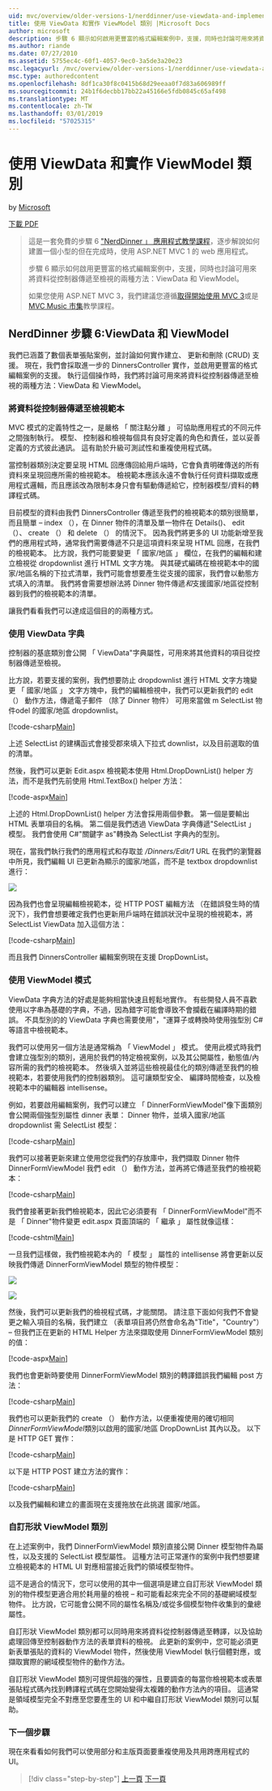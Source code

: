 ```yaml
---
uid: mvc/overview/older-versions-1/nerddinner/use-viewdata-and-implement-viewmodel-classes
title: 使用 ViewData 和實作 ViewModel 類別 |Microsoft Docs
author: microsoft
description: 步驟 6 顯示如何啟用更豐富的格式編輯案例中，支援，同時也討論可用來將資料從控制器傳遞至檢視的兩種方法:...
ms.author: riande
ms.date: 07/27/2010
ms.assetid: 5755ec4c-60f1-4057-9ec0-3a5de3a20e23
msc.legacyurl: /mvc/overview/older-versions-1/nerddinner/use-viewdata-and-implement-viewmodel-classes
msc.type: authoredcontent
ms.openlocfilehash: 8df1ca30f8c0415b68d29eeaa0f7d83a606989ff
ms.sourcegitcommit: 24b1f6decbb17bb22a45166e5fdb0845c65af498
ms.translationtype: MT
ms.contentlocale: zh-TW
ms.lasthandoff: 03/01/2019
ms.locfileid: "57025315"
---
```

<a name="use-viewdata-and-implement-viewmodel-classes"></a>使用 ViewData 和實作 ViewModel 類別
====================
by [Microsoft](https://github.com/microsoft)

[下載 PDF](http://aspnetmvcbook.s3.amazonaws.com/aspnetmvc-nerdinner_v1.pdf)

> 這是一套免費的步驟 6 ["NerdDinner 」 應用程式教學課程](introducing-the-nerddinner-tutorial.md)，逐步解說如何建置一個小型的但在完成時，使用 ASP.NET MVC 1 的 web 應用程式。
> 
> 步驟 6 顯示如何啟用更豐富的格式編輯案例中，支援，同時也討論可用來將資料從控制器傳遞至檢視的兩種方法：ViewData 和 ViewModel。
> 
> 如果您使用 ASP.NET MVC 3，我們建議您遵循[取得開始使用 MVC 3](../../older-versions/getting-started-with-aspnet-mvc3/cs/intro-to-aspnet-mvc-3.md)或是[MVC Music 市集](../../older-versions/mvc-music-store/mvc-music-store-part-1.md)教學課程。


## <a name="nerddinner-step-6-viewdata-and-viewmodel"></a>NerdDinner 步驟 6:ViewData 和 ViewModel

我們已涵蓋了數個表單張貼案例，並討論如何實作建立、 更新和刪除 (CRUD) 支援。 現在，我們會採取進一步的 DinnersController 實作，並啟用更豐富的格式編輯案例的支援。 執行這個操作時，我們將討論可用來將資料從控制器傳遞至檢視的兩種方法：ViewData 和 ViewModel。

### <a name="passing-data-from-controllers-to-view-templates"></a>將資料從控制器傳遞至檢視範本

MVC 模式的定義特性之一，是嚴格 「 關注點分離 」 可協助應用程式的不同元件之間強制執行。 模型、 控制器和檢視每個具有良好定義的角色和責任，並以妥善定義的方式彼此通訊。 這有助於升級可測試性和重複使用程式碼。

當控制器類別決定要呈現 HTML 回應傳回給用戶端時，它會負責明確傳送的所有資料來呈現回應所需的檢視範本。 檢視範本應該永遠不會執行任何資料擷取或應用程式邏輯，而且應該改為限制本身只會有驅動傳遞給它，控制器模型/資料的轉譯程式碼。

目前模型的資料由我們 DinnersController 傳遞至我們的檢視範本的類別很簡單，而且簡單 – index （），在 Dinner 物件的清單及單一物件在 Details()、 edit （）、 create （） 和 delete （） 的情況下。 因為我們將更多的 UI 功能新增至我們的應用程式時，通常我們需要傳遞不只是這項資料來呈現 HTML 回應，在我們的檢視範本。 比方說，我們可能要變更 「 國家/地區 」 欄位，在我們的編輯和建立檢視從 dropdownlist 進行 HTML 文字方塊。 與其硬式編碼在檢視範本中的國家/地區名稱的下拉式清單，我們可能會想要產生從支援的國家，我們會以動態方式填入的清單。 我們將會需要想辦法將 Dinner 物件傳遞*和*支援國家/地區從控制器到我們的檢視範本的清單。

讓我們看看我們可以達成這個目的的兩種方式。

### <a name="using-the-viewdata-dictionary"></a>使用 ViewData 字典

控制器的基底類別會公開 「 ViewData"字典屬性，可用來將其他資料的項目從控制器傳遞至檢視。

比方說，若要支援的案例，我們想要防止 dropdownlist 進行 HTML 文字方塊變更 「 國家/地區 」 文字方塊中，我們的編輯檢視中，我們可以更新我們的 edit （） 動作方法，傳遞電子郵件 （除了 Dinner 物件） 可用來當做 m SelectList 物件odel 的國家/地區 dropdownlist。

[!code-csharp[Main](use-viewdata-and-implement-viewmodel-classes/samples/sample1.cs)]

上述 SelectList 的建構函式會接受郡來填入下拉式 downlist，以及目前選取的值的清單。

然後，我們可以更新 Edit.aspx 檢視範本使用 Html.DropDownList() helper 方法，而不是我們先前使用 Html.TextBox() helper 方法：

[!code-aspx[Main](use-viewdata-and-implement-viewmodel-classes/samples/sample2.aspx)]

上述的 Html.DropDownList() helper 方法會採用兩個參數。 第一個是要輸出 HTML 表單項目的名稱。 第二個是我們透過 ViewData 字典傳遞"SelectList 」 模型。 我們會使用 C#"關鍵字 as"轉換為 SelectList 字典內的型別。

現在，當我們執行我們的應用程式和存取並 */Dinners/Edit/1* URL 在我們的瀏覽器中所見，我們編輯 UI 已更新為顯示的國家/地區，而不是 textbox dropdownlist 進行：

![](use-viewdata-and-implement-viewmodel-classes/_static/image1.png)

因為我們也會呈現編輯檢視範本，從 HTTP POST 編輯方法 （在錯誤發生時的情況下），我們會想要確定我們也更新用戶端時在錯誤狀況中呈現的檢視範本，將 SelectList ViewData 加入這個方法：

[!code-csharp[Main](use-viewdata-and-implement-viewmodel-classes/samples/sample3.cs)]

而且我們 DinnersController 編輯案例現在支援 DropDownList。

### <a name="using-a-viewmodel-pattern"></a>使用 ViewModel 模式

ViewData 字典方法的好處是能夠相當快速且輕鬆地實作。 有些開發人員不喜歡使用以字串為基礎的字典，不過，因為錯字可能會導致不會攔截在編譯時期的錯誤。 不具型別的的 ViewData 字典也需要使用"，"運算子或轉換時使用強型別 C# 等語言中檢視範本。

我們可以使用另一個方法是通常稱為 「 ViewModel 」 模式。 使用此模式時我們會建立強型別的類別，適用於我們的特定檢視案例，以及其公開屬性，動態值/內容所需的我們的檢視範本。 然後填入並將這些檢視最佳化的類別傳遞至我們的檢視範本，若要使用我們的控制器類別。 這可讓類型安全、 編譯時間檢查，以及檢視範本中的編輯器 intellisense。

例如，若要啟用編輯案例，我們可以建立 「 DinnerFormViewModel"像下面類別會公開兩個強型別屬性 dinner 表單： Dinner 物件，並填入國家/地區 dropdownlist 需 SelectList 模型：

[!code-csharp[Main](use-viewdata-and-implement-viewmodel-classes/samples/sample4.cs)]

我們可以接著更新來建立使用您從我們的存放庫中，我們擷取 Dinner 物件 DinnerFormViewModel 我們 edit （） 動作方法，並再將它傳遞至我們的檢視範本：

[!code-csharp[Main](use-viewdata-and-implement-viewmodel-classes/samples/sample5.cs)]

我們會接著更新我們檢視範本，因此它必須要有 「 DinnerFormViewModel"而不是 「 Dinner"物件變更 edit.aspx 頁面頂端的 「 繼承 」 屬性就像這樣：

[!code-cshtml[Main](use-viewdata-and-implement-viewmodel-classes/samples/sample6.cshtml)]

一旦我們這樣做，我們檢視範本內的 「 模型 」 屬性的 intellisense 將會更新以反映我們傳遞 DinnerFormViewModel 類型的物件模型：

![](use-viewdata-and-implement-viewmodel-classes/_static/image2.png)

![](use-viewdata-and-implement-viewmodel-classes/_static/image3.png)

然後，我們可以更新我們的檢視程式碼，才能關閉。 請注意下面如何我們不會變更之輸入項目的名稱，我們建立 （表單項目將仍然會命名為"Title"，"Country"） – 但我們正在更新的 HTML Helper 方法來擷取使用 DinnerFormViewModel 類別的值：

[!code-aspx[Main](use-viewdata-and-implement-viewmodel-classes/samples/sample7.aspx)]

我們也會更新時要使用 DinnerFormViewModel 類別的轉譯錯誤我們編輯 post 方法：

[!code-csharp[Main](use-viewdata-and-implement-viewmodel-classes/samples/sample8.cs)]

我們也可以更新我們的 create （） 動作方法，以便重複使用的確切相同*DinnerFormViewModel*類別以啟用的國家/地區 DropDownList 其內以及。 以下是 HTTP GET 實作：

[!code-csharp[Main](use-viewdata-and-implement-viewmodel-classes/samples/sample9.cs)]

以下是 HTTP POST 建立方法的實作：

[!code-csharp[Main](use-viewdata-and-implement-viewmodel-classes/samples/sample10.cs)]

以及我們編輯和建立的畫面現在支援拖放在此挑選 國家/地區。

### <a name="custom-shaped-viewmodel-classes"></a>自訂形狀 ViewModel 類別

在上述案例中，我們 DinnerFormViewModel 類別直接公開 Dinner 模型物件為屬性，以及支援的 SelectList 模型屬性。 這種方法可正常運作的案例中我們想要建立檢視範本的 HTML UI 對應相當接近我們的領域模型物件。

這不是適合的情況下，您可以使用的其中一個選項是建立自訂形狀 ViewModel 類別的物件模型更適合用於耗用量的檢視 – 和可能看起來完全不同的基礎網域模型物件。 比方說，它可能會公開不同的屬性名稱及/或從多個模型物件收集到的彙總屬性。

自訂形狀 ViewModel 類別都可以同時用來將資料從控制器傳遞至轉譯，以及協助處理回傳至控制器動作方法的表單資料的檢視。 此更新的案例中，您可能必須更新表單張貼的資料的 ViewModel 物件，然後使用 ViewModel 執行個體對應，或擷取實際的網域模型物件的動作方法。

自訂形狀 ViewModel 類別可提供超強的彈性，且要調查的每當你檢視範本或表單張貼程式碼內找到轉譯程式碼在您開始變得太複雜的動作方法內的項目。 這通常是領域模型完全不對應至您要產生的 UI 和中繼自訂形狀 ViewModel 類別可以幫助。

### <a name="next-step"></a>下一個步驟

現在來看看如何我們可以使用部分和主版頁面要重複使用及共用跨應用程式的 UI。

> [!div class="step-by-step"]
> [上一頁](provide-crud-create-read-update-delete-data-form-entry-support.md)
> [下一頁](re-use-ui-using-master-pages-and-partials.md)
